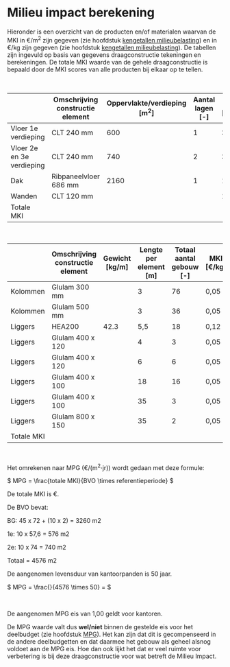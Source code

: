 # Milieu impact berekening



Hieronder is een overzicht van de producten en/of materialen waarvan de MKI in €/m<sup>2</sup> zijn gegeven (zie hoofdstuk [kengetallen milieubelasting](../../basis_gegevens/kengetallen_milieubelasting/kengetallen_milieubelasting_intro)) en in €/kg zijn gegeven (zie hoofdstuk [kengetallen milieubelasting](../../basis_gegevens/kengetallen_milieubelasting/kengetallen_milieubelasting_intro)).
De tabellen zijn ingevuld op basis van gegevens draagconstructie tekeningen en berekeningen. De totale MKI waarde van de gehele draagconstructie is bepaald door de MKI scores van alle producten bij elkaar op te tellen. 

<br>

|   | Omschrijving constructie element | Oppervlakte/verdieping [m<sup>2</sup>] | Aantal lagen [-] | MKI [€/m<sup>2</sup>] | Totale MKI [€] | % totaal |
|---|---|---|---|---|---|---|
| Vloer 1e verdieping       | CLT 240 mm            | 600  | 1 | 3,24 | 1.944,00 |   |
| Vloer 2e en 3e verdieping | CLT 240 mm            | 740  | 2 | 3,24 | 4.795,20 |   |
| Dak                       | Ribpaneelvloer 686 mm | 2160 | 1 | 1,83 | 3.952,80 |   |
| Wanden                    | CLT 120 mm            |      |   | 1,62 |   |   |
| Totale MKI                |                       |      |   |      |   | 100 |

<br>

|   | Omschrijving constructie element | Gewicht [kg/m] | Lengte per element [m] | Totaal aantal gebouw [-] | MKI [€/kg] | Totale MKI [€] | % totaal |
|---|---|---|---|---|---|---|---|
| Kolommen  | Glulam 300 mm    |      | 3   | 76 | 0,05 |   |  |
| Kolommen  | Glulam 500 mm    |      | 3   | 36 | 0,05 |   |  |
| Liggers   | HEA200           | 42.3 | 5,5 | 18 | 0,12 | 514,40 |  |
| Liggers   | Glulam 400 x 120 |      | 4   | 3  | 0,05 |  |  |
| Liggers   | Glulam 400 x 120 |      | 6   | 6  | 0,05 |  |  |
| Liggers   | Glulam 400 x 100 |      | 18  | 16 | 0,05 |  |  |
| Liggers   | Glulam 400 x 100 |      | 35  | 3  | 0,05 |  |  |
| Liggers   | Glulam 800 x 150 |      | 35  | 2  | 0,05 |  |  |
| Totale MKI|                  |      |     |    |      |  | 100   |

<br>

Het omrekenen naar MPG (€/(m<sup>2</sup>⋅jr)) wordt gedaan met deze formule:

$
MPG = \frac{totale MKI}{BVO \times referentieperiode}
$

De totale MKI is €.

De BVO bevat:

BG: 45 x 72 + (10 x 2) = 3260 m2

1e: 10 x 57,6 = 576 m2

2e: 10 x 74 = 740 m2

Totaal = 4576 m2

De aangenomen levensduur van kantoorpanden is 50 jaar. 

$
MPG = \frac{}{4576 \times 50} = 
$

<br>

De aangenomen MPG eis van 1,00 geldt voor kantoren.

De MPG waarde valt dus **wel/niet** binnen de gestelde eis voor het deelbudget (zie hoofdstuk [MPG](../milieuimpact/mpg.md)). Het kan zijn dat dit is gecompenseerd in de andere deelbudgetten en dat daarmee het gebouw als geheel alsnog voldoet aan de MPG eis. Hoe dan ook lijkt het dat er veel ruimte voor verbetering is bij deze draagconstructie voor wat betreft de Milieu Impact.
